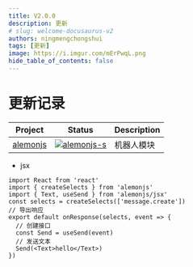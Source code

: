 ```yaml
---
title: V2.0.0
description: 更新
# slug: welcome-docusaurus-v2
authors: ningmengchongshui
tags: [更新]
image: https://i.imgur.com/mErPwqL.png
hide_table_of_contents: false
---
```


# 更新记录

| Project    | Status                      | Description |
| ---------- | --------------------------- | ----------- |
| [alemonjs] | [![alemonjs-s]][alemonjs-p] | 机器人模块  |

[alemonjs]: https://github.com/alemonjs/core
[alemonjs-s]: https://img.shields.io/npm/v/alemonjs.svg
[alemonjs-p]: https://www.npmjs.com/package/alemonjs

- jsx

```tsx
import React from 'react'
import { createSelects } from 'alemonjs'
import { Text, useSend } from 'alemonjs/jsx'
const selects = createSelects(['message.create'])
// 导出响应
export default onResponse(selects, event => {
  // 创建接口
  const Send = useSend(event)
  // 发送文本
  Send(<Text>hello</Text>)
})
```

